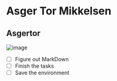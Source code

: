# Asger Tor Mikkelsen
## Asgertor
![image](https://user-images.githubusercontent.com/113129444/215453517-5ac4a0ed-ece9-4d96-9aaa-9acb7f72d8c3.png)
- [ ] Figure out MarkDown
- [ ] Finish the tasks
- [ ] Save the environment

